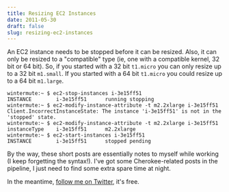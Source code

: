 ```yaml
---
title: Resizing EC2 Instances
date: 2011-05-30
draft: false
slug: resizing-ec2-instances
---
```


An EC2 instance needs to be stopped before it can be resized. Also, it can only be resized to a "compatible" type (ie, one with a compatible kernel, 32 bit or 64 bit). So, if you started with a 32 bit `t1.micro` you can only resize up to a 32 bit `m1.small`. If you started with a 64 bit `t1.micro` you could resize up to a 64 bit `m1.large`.

~~~ console
wintermute:~ $ ec2-stop-instances i-3e15ff51
INSTANCE        i-3e15ff51      running stopping
wintermute:~ $ ec2-modify-instance-attribute -t m2.2xlarge i-3e15ff51
Client.IncorrectInstanceState: The instance 'i-3e15ff51' is not in the 'stopped' state.
wintermute:~ $ ec2-modify-instance-attribute -t m2.2xlarge i-3e15ff51
instanceType    i-3e15ff51      m2.2xlarge
wintermute:~ $ ec2-start-instances i-3e15ff51
INSTANCE        i-3e15ff51      stopped pending
~~~

By the way, these short posts are essentially notes to myself while working (I keep forgetting the syntax!). I've got some Cherokee-related posts in the pipeline, I just need to find some extra spare time at night.

In the meantime, [follow me on Twitter](https://twitter.com/davidltaylor), it's free.

